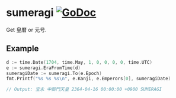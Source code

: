 # sumeragi [![GoDoc](https://godoc.org/github.com/1l0/sumeragi?status.svg)](https://godoc.org/github.com/1l0/sumeragi)

Get 皇暦 or 元号.

## Example
```go
d := time.Date(1704, time.May, 1, 0, 0, 0, 0, time.UTC)
e := sumeragi.EraFromTime(d)
sumeragiDate := sumeragi.To(e.Epoch)
fmt.Printf("%s %s %s\n", e.Kanji, e.Emperors[0], sumeragiDate)

// Output: 宝永 中御門天皇 2364-04-16 00:00:00 +0900 SUMERAGI
```
